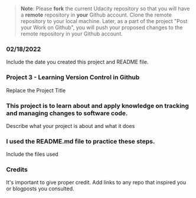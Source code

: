 >**Note**: Please **fork** the current Udacity repository so that you will have a **remote** repository in **your** Github account. Clone the remote repository to your local machine. Later, as a part of the project "Post your Work on Github", you will push your proposed changes to the remote repository in your Github account.

### 02/18/2022
Include the date you created this project and README file.

### Project 3 - Learning Version Control in Github
Replace the Project Title

### This project is to learn about and apply knowledge on tracking and managing changes to software code.  
Describe what your project is about and what it does

### I used the README.md file to practice these steps. 
Include the files used

### Credits
It's important to give proper credit. Add links to any repo that inspired you or blogposts you consulted.
